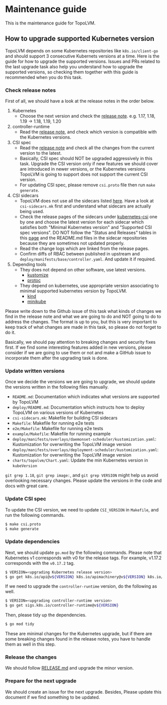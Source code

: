 Maintenance guide
=================

This is the maintenance guide for TopoLVM.

How to upgrade supported Kubernetes version
-------------------------------------------

TopoLVM depends on some Kubernetes repositories like `k8s.io/client-go` and should support 3 consecutive Kubernets versions at a time.
Here is the guide for how to upgrade the supported versions.
Issues and PRs related to the last upgrade task also help you understand how to upgrade the supported versions,
so checking them together with this guide is recommended when you do this task.

### Check release notes

First of all, we should have a look at the release notes in the order below.

1. Kubernetes
    - Choose the next version and check the [release note](https://kubernetes.io/docs/setup/release/notes/). e.g. 1.17, 1.18, 1.19 -> 1.18, 1.19, 1.20
2. controller-runtime
    - Read the [release note](https://github.com/kubernetes-sigs/controller-runtime/releases), and check which version is compatible with the Kubernetes versions.
3. CSI spec
    - Read the [release note](https://github.com/container-storage-interface/spec/releases) and check all the changes from the current version to the latest.
    - Basically, CSI spec should NOT be upgraded aggressively in this task.
    Upgrade the CSI version only if new features we should cover are introduced in newer versions, or the Kubernetes versions TopoLVM is going to support does not support the current CSI version.
    - For updating CSI spec, please remove `csi.proto` file then run `make generate`.
4. CSI sidecars
    - TopoLVM does not use all the sidecars listed [here](https://kubernetes-csi.github.io/docs/sidecar-containers.html).
      Have a look at `csi-sidecars.mk` first and understand what sidecars are actually being used.
    - Check the release pages of the sidecars under [kubernetes-csi](https://github.com/kubernetes-csi) one by one and choose the latest version for each sidecar which satisfies both "Minimal Kubernetes version" and "Supported CSI spec versions".
      DO NOT follow the "Status and Releases" tables in this [page](https://kubernetes-csi.github.io/docs/sidecar-containers.html) and the README.md files in the sidecar repositories because they are sometimes not updated properly.
    - Read the change logs which are linked from the release pages.
    - Confirm diffs of RBAC between published in upstream and `deploy/manifests/base/controller.yaml`. And update it if required.
5. Depending tools
    - They does not depend on other software, use latest versions.
      - [kustomize](https://github.com/kubernetes-sigs/kustomize/releases)
      - [protoc](https://github.com/protocolbuffers/protobuf/releases)
    - They depend on kubernetes, use appropriate version associating to minimal supported kubernetes version by TopoLVM.
      - [kind](https://github.com/kubernetes-sigs/kind/releases)
      - [minikube](https://github.com/kubernetes/minikube/releases)

Please write down to the Github issue of this task what kinds of changes we find in the release note and what we are going to do and NOT going to do to address the changes.
The format is up to you, but this is very important to keep track of what changes are made in this task, so please do not forget to do it.

Basically, we should pay attention to breaking changes and security fixes first.
If we find some interesting features added in new versions, please consider if we are going to use them or not and make a GitHub issue to incorporate them after the upgrading task is done.

### Update written versions

Once we decide the versions we are going to upgrade, we should update the versions written in the following files manually.

- `README.md`: Documentation which indicates what versions are supported by TopoLVM
- `deploy/README.md`: Documentation which instructs how to deploy TopoLVM on various versions of Kubernetes
- `csi-sidecars.mk`: Makefile for building CSI sidecars
- `Makefile`: Makefile for running e2e tests
- `e2e/Makefile`: Makefile for running e2e tests
- `example/Makefile`: Makefile for running example
- `deploy/manifests/overlays/daemonset-scheduler/kustomization.yaml`: Kustomization for overwriting the TopoLVM image version
- `deploy/manifests/overlays/deployment-scheduler/kustomization.yaml`: Kustomization for overwriting the TopoLVM image version
- `charts/topolvm/Chart.yaml`: Update the min Kubernetes version in `kubeVersion`

`git grep 1.18`, `git grep image:`, and `git grep VERSION` might help us avoid overlooking necessary changes.
Please update the versions in the code and docs with great care.

### Update CSI spec

To update the CSI version, we need to update `CSI_VERSION` in `Makefile`, and run the following commands.

```bash
$ make csi.proto
$ make generate
```

### Update dependencies

Next, we should update `go.mod` by the following commands.
Please note that Kubernetes v1 corresponds with v0 for the release tags. For example, v1.17.2 corresponds with the `v0.17.2` tag.

```bash
$ VERSION=<upgrading Kubernetes release version>
$ go get k8s.io/api@v${VERSION} k8s.io/apimachinery@v${VERSION} k8s.io/client-go@v${VERSION}
```

If we need to upgrade the `controller-runtime` version, do the following as well.

```bash
$ VERSION=<upgrading controller-runtime version>
$ go get sigs.k8s.io/controller-runtime@v${VERSION}
```

Then, please tidy up the dependencies.

```bash
$ go mod tidy
```

These are minimal changes for the Kubernetes upgrade, but if there are some breaking changes found in the release notes, you have to handle them as well in this step.

### Release the changes

We should follow [RELEASE.md](../RELEASE.md) and upgrade the minor version.

### Prepare for the next upgrade

We should create an issue for the next upgrade. Besides, Please update this document if we find something to be updated.

